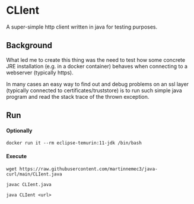 # CLIent
A super-simple http client written in java for testing purposes.

## Background
What led me to create this thing was the need to test how some concrete JRE installation (e.g. in a docker container) behaves when connecting to a webserver (typically https).

In many cases an easy way to find out and debug problems on an ssl layer (typically connected to certificates/truststore) is to run such simple java program and read the stack trace of the thrown exception.

## Run
#### Optionally
```
docker run it --rm eclipse-temurin:11-jdk /bin/bash
```

#### Execute
```
wget https://raw.githubusercontent.com/martinnemec3/java-curl/main/CLIent.java

javac CLIent.java

java CLIent <url>
```

